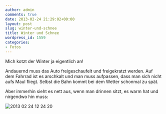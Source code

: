 ```yaml
---
author: admin
comments: true
date: 2013-02-24 21:29:02+00:00
layout: post
slug: winter-und-schnee
title: Winter und Schnee
wordpress_id: 1559
categories:
- Fotos
---
```


Mich kotzt der Winter ja eigentlich an!




Andauernd muss das Auto freigeschaufelt und freigekratzt werden. Auf dem Fahrrad ist es arschkalt und man muss aufpassen, dass man sich nicht aufs Maul fliegt. Selbst die Bahn kommt bei dem Wetter schonmal zu spät.




Aber immerhin sieht es nett aus, wenn man drinnen sitzt, es warm hat und nirgendwo hin muss:




![2013 02 24 12 24 20](http://andydunkel.net/assets/uploads/2013/02/2013-02-24-12.24.20.jpg)
